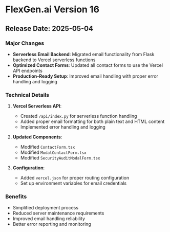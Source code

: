 # FlexGen.ai Version 16

## Release Date: 2025-05-04

### Major Changes

- **Serverless Email Backend**: Migrated email functionality from Flask backend to Vercel serverless functions
- **Optimized Contact Forms**: Updated all contact forms to use the Vercel API endpoints
- **Production-Ready Setup**: Improved email handling with proper error handling and logging

### Technical Details

1. **Vercel Serverless API**:

   - Created `/api/index.py` for serverless function handling
   - Added proper email formatting for both plain text and HTML content
   - Implemented error handling and logging

2. **Updated Components**:

   - Modified `ContactForm.tsx`
   - Modified `ModalContactForm.tsx`
   - Modified `SecurityAuditModalForm.tsx`

3. **Configuration**:
   - Added `vercel.json` for proper routing configuration
   - Set up environment variables for email credentials

### Benefits

- Simplified deployment process
- Reduced server maintenance requirements
- Improved email handling reliability
- Better error reporting and monitoring
